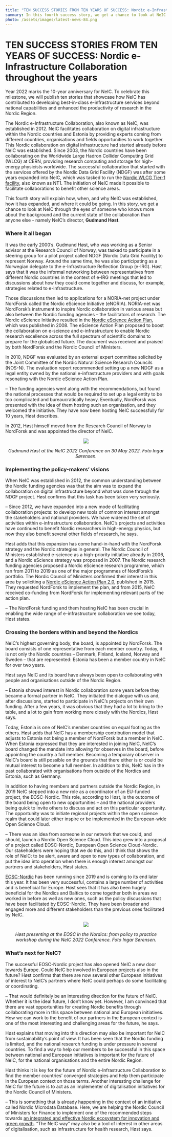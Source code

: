 ```yaml
---
title: "TEN SUCCESS STORIES FROM TEN YEARS OF SUCCESS: Nordic e-Infrastructure Collaboration throughout the years"
summary: In this fourth success story, we get a chance to look at NeIC through the eyes of someone who knows more about the background and the current state of the collaboration than anyone else - namely NeIC's director, Gudmund Høst.
photo: /assets/images/latest-news-84.png
---
```

 
TEN SUCCESS STORIES FROM TEN YEARS OF SUCCESS: Nordic e-Infrastructure Collaboration throughout the years
===========================

Year 2022 marks the 10-year anniversary for NeIC. To celebrate this milestone, we will publish ten stories that showcase how NeIC has contributed to developing best-in-class e-infrastructure services beyond national capabilities and enhanced the productivity of research in the Nordic Region. 

The Nordic e-Infrastructure Collaboration, also known as NeIC, was established in 2012. NeIC facilitates collaboration on digital infrastructure within the Nordic countries and Estonia by providing experts coming from different countries, organisations and fields opportunities to work together. This Nordic collaboration on digital infrastructure had started already before NeIC was established. Since 2003, the Nordic countries have been collaborating on the Worldwide Large Hadron Collider Computing Grid (WLCG) at CERN, providing research computing and storage for high-energy physicists worldwide. The successful collaboration that started with the services offered by the Nordic Data Grid Facility (NDGF) was after some years expanded into NeIC, which was tasked to run the [Nordic WLCG Tier-1 facility](https://neic.no/nt1/), also known as NT1. The initiation of NeIC made it possible to facilitate collaborations to benefit other science areas.

This fourth story will explain how, when, and why NeIC was established, how it has expanded, and where it could be going. In this story, we get a chance to look at NeIC through the eyes of someone who knows more about the background and the current state of the collaboration than anyone else - namely NeIC’s director, **Gudmund Høst**. 
 
### Where it all began 
 
It was the early 2000’s. Gudmund Høst, who was working as a Senior advisor at the Research Council of Norway, was tasked to participate in a steering group for a pilot project called NDGF (Nordic Data Grid Facility) to represent Norway. Around the same time, he was also participating as a Norwegian delegate to the e-Infrastructure Reflection Group (e-IRG). Høst says that it was the informal networking between representatives from different Nordic countries in the context of e-IRG meetings that led to discussions about how they could come together and discuss, for example, strategies related to e-infrastructure.
 
Those discussions then led to applications for a NORIA-net project under NordForsk called the Nordic eScience Initiative (eNORIA). NORIA-net was NordForsk’s instrument to inspire Nordic collaboration in various areas but also between the Nordic funding agencies – the facilitators of research. The Nordic eScience Initiative resulted in the [Nordic eScience Action Plan](https://www.norden.org/en/publication/nordic-escience-action-plan), which was published in 2008. The eScience Action Plan proposed to boost the collaboration on e-science and e-infrastructure to enable Nordic research excellence across the full spectrum of scientific domains to prepare for the globalised future. The document was received and praised by both NordForsk and the Nordic Council of Ministers. 
 
In 2010, NDGF was evaluated by an external expert committee solicited by the Joint Committee of the Nordic Natural Science Research Councils (NOS-N). The evaluation report recommended setting up a new NDGF as a legal entity owned by the national e-infrastructure providers and with goals resonating with the Nordic eScience Action Plan.  

– The funding agencies went along with the recommendations, but found the national processes that would be required to set up a legal entity to be too complicated and bureaucratically heavy. Eventually, NordForsk was presented with the idea of them hosting such an organisation, and they welcomed the initiative. They have now been hosting NeIC successfully for 10 years, Høst describes.
 
In 2012, Høst himself moved from the Research Council of Norway to NordForsk and was appointed the director of NeIC. 

<p align="center">
<img class="normal" src="{% include baseurl %}/assets/images/news/Foto Ingar Sørensen-61.jpg"></p>
<p align="center"><i>Gudmund Høst at the NeIC 2022 Conference on 30 May 2022. Foto Ingar Sørensen.</i></p>

### Implementing the policy-makers’ visions
 
When NeIC was established in 2012, the common understanding between the Nordic funding agencies was that the aim was to expand the collaboration on digital infrastructure beyond what was done through the NDGF project. Høst confirms that this task has been taken very seriously. 
 
– Since 2012, we have expanded into a new mode of facilitating collaboration projects: to develop new tools of common interest amongst the stakeholders and national providers. We have widened the set of activities within e-infrastructure collaboration. NeIC’s projects and activities have continued to benefit Nordic researchers in high-energy physics, but now they also benefit several other fields of research, he says.
 
Høst adds that this expansion has come hand-in-hand with the NordForsk strategy and the Nordic strategies in general. The Nordic Council of Ministers established e-science as a high-priority initiative already in 2006, and a Nordic eScience strategy was proposed in 2007. The Nordic research funding agencies proposed a Nordic eScience research programme, which ran from 2011 to 2019 as one of the major programmes of NordForsk’s portfolio. The Nordic Council of Ministers confirmed their interest in this area by soliciting a [Nordic eScience Action Plan 2.0](https://www.norden.org/en/publication/nordic-escience-action-plan-20-escience-and-einfrastructure-international-context), published in 2015. They requested NordForsk to implement the plan, and from 2015, NeIC received co-funding from NordForsk for implementing relevant parts of the action plan. 
 
– The NordForsk funding and them hosting NeIC has been crucial in enabling the wide range of e-infrastructure collaboration we see today, Høst states. 
 
### Crossing the borders within and beyond the Nordics
 
NeIC’s highest governing body, the board, is appointed by NordForsk. The board consists of one representative from each member country. Today, it is not only the Nordic countries – Denmark, Finland, Iceland, Norway and Sweden – that are represented: Estonia has been a member country in NeIC for over two years. 
 
Høst says NeIC and its board have always been open to collaborating with people and organisations outside of the Nordic Region. 
 
– Estonia showed interest in Nordic collaboration some years before they became a formal partner in NeIC. They initiated the dialogue with us and, after discussions, started to participate in NeIC’s projects on their own funding. After a few years, it was obvious that they had a lot to bring to the table, and a lot to gain from working more closely with the Nordics, Høst says. 
 
Today, Estonia is one of NeIC’s member countries on equal footing as the others. Høst adds that NeIC has a membership contribution model that adjusts to Estonia not being a member of NordForsk but a member in NeIC. When Estonia expressed that they are interested in joining NeIC, NeIC’s board changed the mandate into allowing for observes in the board, before appointing the country a full member. Becoming a temporary observer in NeIC’s board is still possible on the grounds that there either is or could be mutual interest to become a full member. In addition to this, NeIC has in the past collaborated with organisations from outside of the Nordics and Estonia, such as Germany. 
 
In addition to having members and partners outside the Nordic Region, in 2019 NeIC stepped into a new role as a coordinator of an EU-funded project, the EOSC-Nordic. This role, according to Høst, is the outcome of the board being open to new opportunities – and  the national providers being quick to invite others to discuss and act on this particular opportunity. The opportunity was to initiate regional projects within the open science realm that could later either inspire or be implemented in the European-wide Open Science Cloud.
 
– There was an idea from someone in our network that we could, and should, launch a Nordic Open Science Cloud. This idea grew into a proposal of a project called EOSC-Nordic, European Open Science Cloud-Nordic. Our stakeholders were hoping that we do this, and I think that shows the role of NeIC: to be alert, aware and open to new types of collaboration, and put the idea into operation when there is enough interest amongst our partners and stakeholders, Høst states. 
 
[EOSC-Nordic](https://neic.no/eosc-nordic/) has been running since 2019 and is coming to its end later this year. It has been very successful, contains a large number of activities and is beneficial for Europe. Høst sees that it has also been hugely beneficial for the Nordics and Baltics to come together both in areas we worked in before as well as new ones, such as the policy discussions that have been facilitated by EOSC-Nordic. They have been broader and engaged more and different stakeholders than the previous ones facilitated by NeIC.

<p align="center">
<img class="normal" src="{% include baseurl %}/assets/images/news/Foto Ingar Sørensen-62.jpg"> </p>
<p align="center"><i>Høst presenting at the EOSC in the Nordics: from policy to practice workshop during the NeIC 2022 Conference. Foto Ingar Sørensen.</i></p>

### What’s next for NeIC? 
 
The successful EOSC-Nordic project has also opened NeIC a new door towards Europe. Could NeIC be involved in European projects also in the future? Høst confirms that there are now several other European initiatives of interest to NeIC’s partners where NeIC could perhaps do some facilitating or coordinating. 
 
– That would definitely be an interesting direction for the future of NeIC. Whether it is the ideal future, I don’t know yet. However, I am convinced that there are vast opportunities for creating Nordic benefits through collaborating more in this space between national and European initiatives. How we can work to the benefit of our partners in the European context is one of the most interesting and challenging areas for the future, he says. 
 
Høst explains that moving into this direction may also be important for NeIC from sustainability’s point of view. It has been seen that the Nordic funding is limited, and the national research funding is under pressure in several countries. To find a way to help our members to be successful in this space between national and European initiatives is important for the future of NeIC, for the national organisations and the entire Nordic Region. 
 
Høst thinks it is key for the future of Nordic e-Infrastructure Collaboration to find the member countries’ converged strategies and help them participate in the European context on those terms. Another interesting challenge for NeIC for the future is to act as an implementer of digitalisation initiatives for the Nordic Council of Ministers. 
 
– This is something that is already happening in the context of an initiative called Nordic Microdata Database. Here, we are helping the Nordic Council of Ministers for Finance to implement one of the recommended steps towards [an integrated and effective Nordic ecosystem for innovation and green growth](https://www.norden.org/en/nyhed/nordic-region-has-chance-become-world-leader-when-it-comes-start-ups). “The NeIC way” may also be a tool of interest in other areas of digitalisation, such as infrastructure for health research, Høst says.